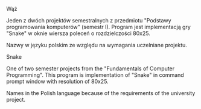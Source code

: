 Wąż

Jeden z dwóch projektów semestralnych z przedmiotu "Podstawy programowania komputerów" (semestr I). Program jest implementacją gry "Snake" w oknie wiersza poleceń o rozdzielczości 80x25.

Nazwy w języku polskim ze względu na wymagania uczelniane projektu.

Snake

One of two semester projects from the "Fundamentals of Computer Programming". This program is implementation of "Snake" in command prompt window with resolution of 80x25.  

Names in the Polish language because of the requirements of the university project.  

